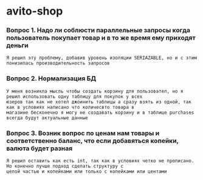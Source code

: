 # avito-shop

### Вопрос 1. Надо ли соблюсти параллельные запросы когда пользователь покупает товар и в то же время ему приходят деньги
    Я решил эту проблему, добавив уровень изоляции SERIAZABLE, но и с этим понизилась производительность запросов
### Вопрос 2. Нормализация БД
    У меня возникла мысль чтобы создать корзину для пользовател, но я решил использовать одну таблицу для покупок у всех
    юзеров так как не хотел джоинить таблицы а сразу взять из одной, так как в условиях написано что количесвто товара в 
    магазине бесконечно я могу не создавать корзину и в таблице purchases всегда будут актуальные данные
### Вопрос 3. Возник вопрос по ценам нам товары и соответственно баланс, что если добавяться копейки, валюта будет разная
    Я решил оставить как есть int, так как в условиях четко не прописано. Но конечно лучше подход сделать структуру с
    целой частью и копейками или только с копейками или центами